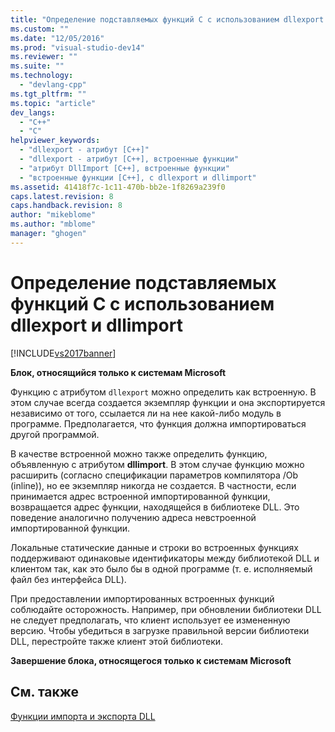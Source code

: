 ```yaml
---
title: "Определение подставляемых функций C с использованием dllexport и dllimport | Microsoft Docs"
ms.custom: ""
ms.date: "12/05/2016"
ms.prod: "visual-studio-dev14"
ms.reviewer: ""
ms.suite: ""
ms.technology: 
  - "devlang-cpp"
ms.tgt_pltfrm: ""
ms.topic: "article"
dev_langs: 
  - "C++"
  - "C"
helpviewer_keywords: 
  - "dllexport - атрибут [C++]"
  - "dllexport - атрибут [C++], встроенные функции"
  - "атрибут DllImport [C++], встроенные функции"
  - "встроенные функции [C++], с dllexport и dllimport"
ms.assetid: 41418f7c-1c11-470b-bb2e-1f8269a239f0
caps.latest.revision: 8
caps.handback.revision: 8
author: "mikeblome"
ms.author: "mblome"
manager: "ghogen"
---
```

# Определение подставляемых функций C с использованием dllexport и dllimport
[!INCLUDE[vs2017banner](../assembler/inline/includes/vs2017banner.md)]

**Блок, относящийся только к системам Microsoft**  
  
 Функцию с атрибутом `dllexport` можно определить как встроенную.  В этом случае всегда создается экземпляр функции и она экспортируется независимо от того, ссылается ли на нее какой\-либо модуль в программе.  Предполагается, что функция должна импортироваться другой программой.  
  
 В качестве встроенной можно также определить функцию, объявленную с атрибутом **dllimport**.  В этом случае функцию можно расширить \(согласно спецификации параметров компилятора \/Ob \(inline\)\), но ее экземпляр никогда не создается.  В частности, если принимается адрес встроенной импортированной функции, возвращается адрес функции, находящейся в библиотеке DLL.  Это поведение аналогично получению адреса невстроенной импортированной функции.  
  
 Локальные статические данные и строки во встроенных функциях поддерживают одинаковые идентификаторы между библиотекой DLL и клиентом так, как это было бы в одной программе \(т. е. исполняемый файл без интерфейса DLL\).  
  
 При предоставлении импортированных встроенных функций соблюдайте осторожность.  Например, при обновлении библиотеки DLL не следует предполагать, что клиент использует ее измененную версию.  Чтобы убедиться в загрузке правильной версии библиотеки DLL, перестройте также клиент этой библиотеки.  
  
 **Завершение блока, относящегося только к системам Microsoft**  
  
## См. также  
 [Функции импорта и экспорта DLL](../Topic/DLL%20Import%20and%20Export%20Functions.md)